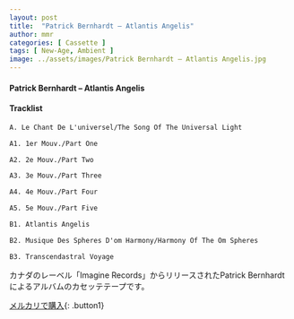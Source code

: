 ```yaml
---
layout: post
title:  "Patrick Bernhardt – Atlantis Angelis"
author: mmr
categories: [ Cassette ]
tags: [ New-Age, Ambient ]
image: ../assets/images/Patrick Bernhardt – Atlantis Angelis.jpg
---
```


#### Patrick Bernhardt – Atlantis Angelis

#### Tracklist
```md
A. Le Chant De L'universel/The Song Of The Universal Light

A1. 1er Mouv./Part One

A2. 2e Mouv./Part Two

A3. 3e Mouv./Part Three

A4. 4e Mouv./Part Four

A5. 5e Mouv./Part Five

B1. Atlantis Angelis

B2. Musique Des Spheres D'om Harmony/Harmony Of The Om Spheres

B3. Transcendastral Voyage
```

カナダのレーベル「Imagine Records」からリリースされたPatrick Bernhardtによるアルバムのカセッテテープです。


[メルカリで購入](https://jp.mercari.com/item/m83639772653){: .button1}

